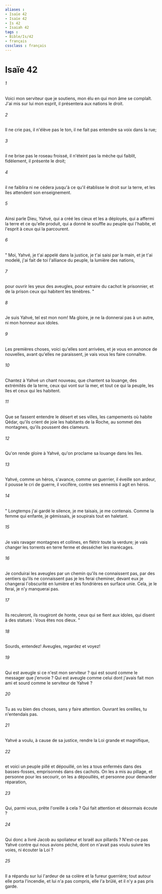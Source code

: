 ```yaml
---
aliases : 
- Isaïe 42
- Isaïe 42
- Is 42
- Isaiah 42
tags : 
- Bible/Is/42
- français
cssclass : français
---
```


# Isaïe 42

###### 1
Voici mon serviteur que je soutiens, mon élu en qui mon âme se complaît. J'ai mis sur lui mon esprit, il présentera aux nations le droit. 
###### 2
Il ne crie pas, il n'élève pas le ton, il ne fait pas entendre sa voix dans la rue; 
###### 3
il ne brise pas le roseau froissé, il n'éteint pas la mèche qui faiblit, fidèlement, il présente le droit; 
###### 4
il ne faiblira ni ne cédera jusqu'à ce qu'il établisse le droit sur la terre, et les îles attendent son enseignement. 
###### 5
Ainsi parle Dieu, Yahvé, qui a créé les cieux et les a déployés, qui a affermi la terre et ce qu'elle produit, qui a donné le souffle au peuple qui l'habite, et l'esprit à ceux qui la parcourent. 
###### 6
" Moi, Yahvé, je t'ai appelé dans la justice, je t'ai saisi par la main, et je t'ai modelé, j'ai fait de toi l'alliance du peuple, la lumière des nations, 
###### 7
pour ouvrir les yeux des aveugles, pour extraire du cachot le prisonnier, et de la prison ceux qui habitent les ténèbres. " 
###### 8
Je suis Yahvé, tel est mon nom! Ma gloire, je ne la donnerai pas à un autre, ni mon honneur aux idoles. 
###### 9
Les premières choses, voici qu'elles sont arrivées, et je vous en annonce de nouvelles, avant qu'elles ne paraissent, je vais vous les faire connaître. 
###### 10
Chantez à Yahvé un chant nouveau, que chantent sa louange, des extrémités de la terre, ceux qui vont sur la mer, et tout ce qui la peuple, les îles et ceux qui les habitent. 
###### 11
Que se fassent entendre le désert et ses villes, les campements où habite Qédar, qu'ils crient de joie les habitants de la Roche, au sommet des montagnes, qu'ils poussent des clameurs. 
###### 12
Qu'on rende gloire à Yahvé, qu'on proclame sa louange dans les îles. 
###### 13
Yahvé, comme un héros, s'avance, comme un guerrier, il éveille son ardeur, il pousse le cri de guerre, il vocifère, contre ses ennemis il agit en héros. 
###### 14
" Longtemps j'ai gardé le silence, je me taisais, je me contenais. Comme la femme qui enfante, je gémissais, je soupirais tout en haletant. 
###### 15
Je vais ravager montagnes et collines, en flétrir toute la verdure; je vais changer les torrents en terre ferme et dessécher les marécages. 
###### 16
Je conduirai les aveugles par un chemin qu'ils ne connaissent pas, par des sentiers qu'ils ne connaissent pas je les ferai cheminer, devant eux je changerai l'obscurité en lumière et les fondrières en surface unie. Cela, je le ferai, je n'y manquerai pas. 
###### 17
Ils reculeront, ils rougiront de honte, ceux qui se fient aux idoles, qui disent à des statues : Vous êtes nos dieux. " 
###### 18
Sourds, entendez! Aveugles, regardez et voyez! 
###### 19
Qui est aveugle si ce n'est mon serviteur ? qui est sourd comme le messager que j'envoie ? Qui est aveugle comme celui dont j'avais fait mon ami et sourd comme le serviteur de Yahvé ? 
###### 20
Tu as vu bien des choses, sans y faire attention. Ouvrant les oreilles, tu n'entendais pas. 
###### 21
Yahvé a voulu, à cause de sa justice, rendre la Loi grande et magnifique, 
###### 22
et voici un peuple pillé et dépouillé, on les a tous enfermés dans des basses-fosses, emprisonnés dans des cachots. On les a mis au pillage, et personne pour les secourir, on les a dépouillés, et personne pour demander réparation, 
###### 23
Qui, parmi vous, prête l'oreille à cela ? Qui fait attention et désormais écoute ? 
###### 24
Qui donc a livré Jacob au spoliateur et Israël aux pillards ? N'est-ce pas Yahvé contre qui nous avions péché, dont on n'avait pas voulu suivre les voies, ni écouter la Loi ? 
###### 25
Il a répandu sur lui l'ardeur de sa colère et la fureur guerrière; tout autour elle porta l'incendie, et lui n'a pas compris, elle l'a brûlé, et il n'y a pas pris garde. 
